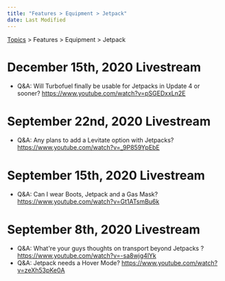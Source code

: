 ```yaml
---
title: "Features > Equipment > Jetpack"
date: Last Modified
---
```

[Topics](../../../topics.md) > Features > Equipment > Jetpack

# December 15th, 2020 Livestream
* Q&A: Will Turbofuel finally be usable for Jetpacks in Update 4 or sooner? https://www.youtube.com/watch?v=pSGEDxxLn2E

# September 22nd, 2020 Livestream
* Q&A: Any plans to add a Levitate option with Jetpacks? https://www.youtube.com/watch?v=_9P859YpEbE

# September 15th, 2020 Livestream
* Q&A: Can I wear Boots, Jetpack and a Gas Mask? https://www.youtube.com/watch?v=Gt1ATsmBu6k

# September 8th, 2020 Livestream
* Q&A: What're your guys thoughts on transport beyond Jetpacks ? https://www.youtube.com/watch?v=-sa8wjg4lYk
* Q&A: Jetpack needs a Hover Mode? https://www.youtube.com/watch?v=zeXh53pKe0A
